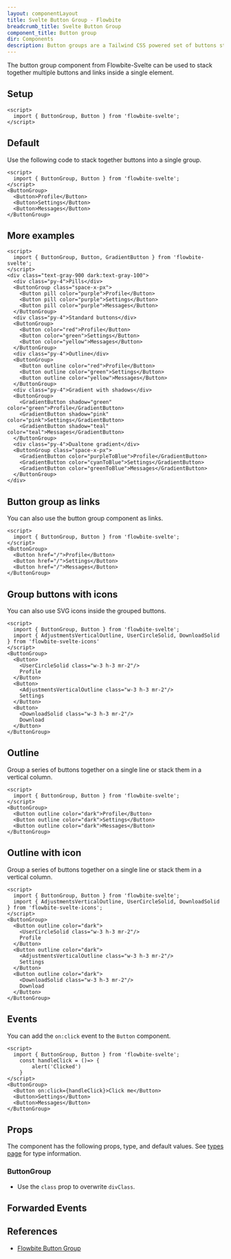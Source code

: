 ```yaml
---
layout: componentLayout
title: Svelte Button Group - Flowbite
breadcrumb_title: Svelte Button Group
component_title: Button group
dir: Components
description: Button groups are a Tailwind CSS powered set of buttons sticked together in a horizontal line
---
```


<script>
  import { TableProp, TableDefaultRow, DocBadgeList } from '../../utils'
  import { Badge, P, A } from '$lib'
  import { props as buttonGroupProps} from '../../props/ButtonGroup.json'

  const events = ["on:click","on:change","on:keydown","on:keyup","on:focus","on:blur","on:mouseenter","on:mouseleave"];
</script>

The button group component from Flowbite-Svelte can be used to stack together multiple buttons and links inside a single element.

## Setup

```svelte example hideOutput
<script>
  import { ButtonGroup, Button } from 'flowbite-svelte';
</script>
```

## Default

Use the following code to stack together buttons into a single group.

```svelte example class="flex justify-center" hideScript
<script>
  import { ButtonGroup, Button } from 'flowbite-svelte';
</script>
<ButtonGroup>
  <Button>Profile</Button>
  <Button>Settings</Button>
  <Button>Messages</Button>
</ButtonGroup>
```

## More examples

```svelte example hideScript class="flex flex-col flex-wrap gap-4"
<script>
  import { ButtonGroup, Button, GradientButton } from 'flowbite-svelte';
</script>
<div class="text-gray-900 dark:text-gray-100">
  <div class="py-4">Pills</div>
  <ButtonGroup class="space-x-px">
    <Button pill color="purple">Profile</Button>
    <Button pill color="purple">Settings</Button>
    <Button pill color="purple">Messages</Button>
  </ButtonGroup>
  <div class="py-4">Standard buttons</div>
  <ButtonGroup>
    <Button color="red">Profile</Button>
    <Button color="green">Settings</Button>
    <Button color="yellow">Messages</Button>
  </ButtonGroup>
  <div class="py-4">Outline</div>
  <ButtonGroup>
    <Button outline color="red">Profile</Button>
    <Button outline color="green">Settings</Button>
    <Button outline color="yellow">Messages</Button>
  </ButtonGroup>
  <div class="py-4">Gradient with shadows</div>
  <ButtonGroup>
    <GradientButton shadow="green" color="green">Profile</GradientButton>
    <GradientButton shadow="pink" color="pink">Settings</GradientButton>
    <GradientButton shadow="teal" color="teal">Messages</GradientButton>
  </ButtonGroup>
  <div class="py-4">Dualtone gradient</div>
  <ButtonGroup class="space-x-px">
    <GradientButton color="purpleToBlue">Profile</GradientButton>
    <GradientButton color="cyanToBlue">Settings</GradientButton>
    <GradientButton color="greenToBlue">Messages</GradientButton>
  </ButtonGroup>
</div>
```

## Button group as links

You can also use the button group component as links.

```svelte example class="flex justify-center" hideScript
<script>
  import { ButtonGroup, Button } from 'flowbite-svelte';
</script>
<ButtonGroup>
  <Button href="/">Profile</Button>
  <Button href="/">Settings</Button>
  <Button href="/">Messages</Button>
</ButtonGroup>
```

## Group buttons with icons

You can also use SVG icons inside the grouped buttons.

```svelte example class="flex justify-center" hideScript
<script>
  import { ButtonGroup, Button } from 'flowbite-svelte';
  import { AdjustmentsVerticalOutline, UserCircleSolid, DownloadSolid } from 'flowbite-svelte-icons'
</script>
<ButtonGroup>
  <Button>
    <UserCircleSolid class="w-3 h-3 mr-2"/>
    Profile
  </Button>
  <Button>
    <AdjustmentsVerticalOutline class="w-3 h-3 mr-2"/>
    Settings
  </Button>
  <Button>
    <DownloadSolid class="w-3 h-3 mr-2"/>
    Download
  </Button>
</ButtonGroup>
```

## Outline

Group a series of buttons together on a single line or stack them in a vertical column.

```svelte example class="flex justify-center" hideScript
<script>
  import { ButtonGroup, Button } from 'flowbite-svelte';
</script>
<ButtonGroup>
  <Button outline color="dark">Profile</Button>
  <Button outline color="dark">Settings</Button>
  <Button outline color="dark">Messages</Button>
</ButtonGroup>
```

## Outline with icon

Group a series of buttons together on a single line or stack them in a vertical column.

```svelte example class="flex justify-center" hideScript
<script>
  import { ButtonGroup, Button } from 'flowbite-svelte';
  import { AdjustmentsVerticalOutline, UserCircleSolid, DownloadSolid } from 'flowbite-svelte-icons';
</script>
<ButtonGroup>
  <Button outline color="dark">
    <UserCircleSolid class="w-3 h-3 mr-2"/>
    Profile
  </Button>
  <Button outline color="dark">
    <AdjustmentsVerticalOutline class="w-3 h-3 mr-2"/>
    Settings
  </Button>
  <Button outline color="dark">
    <DownloadSolid class="w-3 h-3 mr-2"/>
    Download
  </Button>
</ButtonGroup>
```

## Events

You can add the `on:click` event to the `Button` component.

```svelte example class="flex justify-center"
<script>
  import { ButtonGroup, Button } from 'flowbite-svelte';
  	const handleClick = ()=> {
		alert('Clicked')
	}
</script>
<ButtonGroup>
  <Button on:click={handleClick}>Click me</Button>
  <Button>Settings</Button>
  <Button>Messages</Button>
</ButtonGroup>
```

## Props

The component has the following props, type, and default values. See [types page](/docs/pages/typescript) for type information.

### ButtonGroup

- Use the `class` prop to overwrite  `divClass`.

<TableProp>
  <TableDefaultRow items={buttonGroupProps} rowState='hover' />
</TableProp>

## Forwarded Events

<DocBadgeList items={events} />

## References

- [Flowbite Button Group](https://flowbite.com/docs/components/button-group/)

